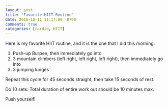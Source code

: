 ```yaml
---
layout: post
title: "Favorite HIIT Routine"
date: 2016-10-11 11:17:09 -0700
comments: true
categories: [cardio, HIIT]
---
```


Here is my favorite HIIT routine, and it is the one that I did this morning.

1. Push-up Burpee, then immediately go into
2. 3 mountain climbers (left right, left right, left right), then immediately go into
3. 3 jumping lunges

Repeat this cycle for 45 seconds straight, then take 15 seconds of rest.

Do 10 sets. Total duration of entire work out should be 10 minutes max.

Push yourself!
